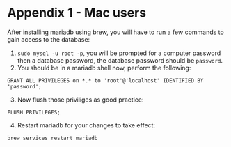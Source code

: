 # Appendix 1 - Mac users

After installing mariadb using brew, you will have to run a few commands to gain access to the database:

1. `sudo mysql -u root -p`, you will be prompted for a computer password then a database password, the database password should be `password`.
2. You should be in a mariadb shell now, perform the following:

```mysql 
GRANT ALL PRIVILEGES on *.* to 'root'@'localhost' IDENTIFIED BY 'password';
```

3. Now flush those priviliges as good practice: 

```mysql
FLUSH PRIVILEGES;
```

4. Restart mariadb for your changes to take effect: 

```bash
brew services restart mariadb
```
